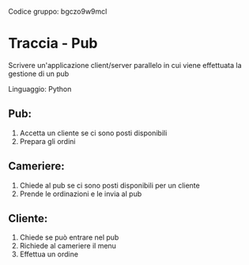 Codice gruppo: bgczo9w9mcl

# Traccia - Pub 

Scrivere un'applicazione client/server parallelo in cui viene effettuata la gestione di un pub

Linguaggio: Python 

## Pub:
1. Accetta un cliente se ci sono posti disponibili
2. Prepara gli ordini

## Cameriere:
1. Chiede al pub se ci sono posti disponibili per un cliente
2. Prende le ordinazioni e le invia al pub

## Cliente:
1. Chiede se può entrare nel pub
2. Richiede al cameriere il menu
3. Effettua un ordine



